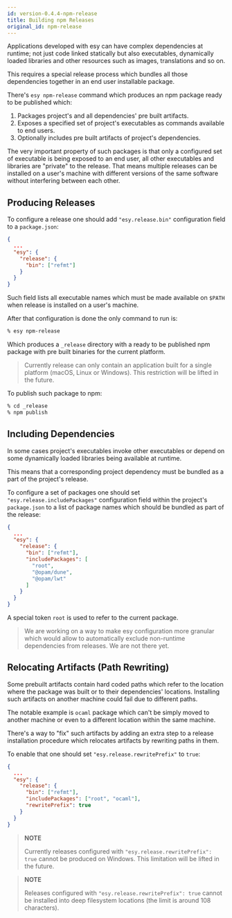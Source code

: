 ```yaml
---
id: version-0.4.4-npm-release
title: Building npm Releases
original_id: npm-release
---
```


Applications developed with esy can have complex dependencies at runtime; not
just code linked statically but also executables, dynamically loaded libraries
and other resources such as images, translations and so on.

This requires a special release process which bundles all those dependencies
together in an end user installable package.

There's `esy npm-release` command which produces an npm package ready to be
published which:

1. Packages project's and all dependencies' pre built artifacts.
2. Exposes a specified set of project's executables as commands available to end
   users.
3. Optionally includes pre built artifacts of project's dependencies.

The very important property of such packages is that only a configured set of
executable is being exposed to an end user, all other executables and libraries
are "private" to the release. That means multiple releases can be installed on a
user's machine with different versions of the same software without interfering
between each other.

## Producing Releases

To configure a release one should add `"esy.release.bin"` configuration field to a
`package.json`:

```json
{
  ...
  "esy": {
    "release": {
      "bin": ["refmt"]
    }
  }
}
```

Such field lists all executable names which must be made available on `$PATH` when
release is installed on a user's machine.

After that configuration is done the only command to run is:

```bash
% esy npm-release
```

Which produces a `_release` directory with a ready to be published npm package
with pre built binaries for the current platform.

> Currently release can only contain an application built for a single platform
> (macOS, Linux or Windows). This restriction will be lifted in the future.

To publish such package to npm:

```bash
% cd _release
% npm publish
```

## Including Dependencies

In some cases project's executables invoke other executables or depend on some
dynamically loaded libraries being available at runtime.

This means that a corresponding project dependency must be bundled as a part of
the project's release.

To configure a set of packages one should set `"esy.release.includePackages"`
configuration field within the project's `package.json` to a list of package
names which should be bundled as part of the release:

```json
{
  ...
  "esy": {
    "release": {
      "bin": ["refmt"],
      "includePackages": [
        "root",
        "@opam/dune",
        "@opam/lwt"
      ]
    }
  }
}
```

A special token `root` is used to refer to the current package.

> We are working on a way to make esy configuration more granular which would
> allow to automatically exclude non-runtime dependencies from releases. We are
> not there yet.

## Relocating Artifacts (Path Rewriting)

Some prebuilt artifacts contain hard coded paths which refer to the location
where the package was built or to their dependencies' locations. Installing such
artifacts on another machine could fail due to different paths.

The notable example is `ocaml` package which can't be simply moved to another
machine or even to a different location within the same machine.

There's a way to "fix" such artifacts by adding an extra step to a release
installation procedure which relocates artifacts by rewriting paths in them.

To enable that one should set `"esy.release.rewritePrefix"` to `true`:

```json
{
  ...
  "esy": {
    "release": {
      "bin": ["refmt"],
      "includePackages": ["root", "ocaml"],
      "rewritePrefix": true
    }
  }
}
```

> **NOTE**
>
> Currently releases configured with `"esy.release.rewritePrefix": true` cannot
> be produced on Windows. This limitation will be lifted in the future.

> **NOTE**
>
> Releases configured with `"esy.release.rewritePrefix": true` cannot be
> installed into deep filesystem locations (the limit is around 108 characters).
